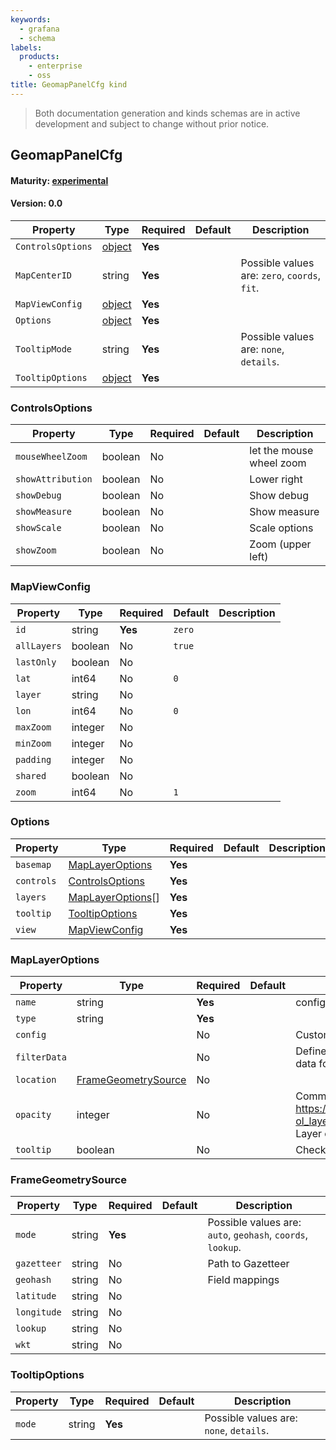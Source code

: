 ```yaml
---
keywords:
  - grafana
  - schema
labels:
  products:
    - enterprise
    - oss
title: GeomapPanelCfg kind
---
```


> Both documentation generation and kinds schemas are in active development and subject to change without prior notice.

## GeomapPanelCfg

#### Maturity: [experimental](../../../maturity/#experimental)

#### Version: 0.0

| Property          | Type                       | Required | Default | Description                                   |
| ----------------- | -------------------------- | -------- | ------- | --------------------------------------------- |
| `ControlsOptions` | [object](#controlsoptions) | **Yes**  |         |                                               |
| `MapCenterID`     | string                     | **Yes**  |         | Possible values are: `zero`, `coords`, `fit`. |
| `MapViewConfig`   | [object](#mapviewconfig)   | **Yes**  |         |                                               |
| `Options`         | [object](#options)         | **Yes**  |         |                                               |
| `TooltipMode`     | string                     | **Yes**  |         | Possible values are: `none`, `details`.       |
| `TooltipOptions`  | [object](#tooltipoptions)  | **Yes**  |         |                                               |

### ControlsOptions

| Property          | Type    | Required | Default | Description              |
| ----------------- | ------- | -------- | ------- | ------------------------ |
| `mouseWheelZoom`  | boolean | No       |         | let the mouse wheel zoom |
| `showAttribution` | boolean | No       |         | Lower right              |
| `showDebug`       | boolean | No       |         | Show debug               |
| `showMeasure`     | boolean | No       |         | Show measure             |
| `showScale`       | boolean | No       |         | Scale options            |
| `showZoom`        | boolean | No       |         | Zoom (upper left)        |

### MapViewConfig

| Property    | Type    | Required | Default | Description |
| ----------- | ------- | -------- | ------- | ----------- |
| `id`        | string  | **Yes**  | `zero`  |             |
| `allLayers` | boolean | No       | `true`  |             |
| `lastOnly`  | boolean | No       |         |             |
| `lat`       | int64   | No       | `0`     |             |
| `layer`     | string  | No       |         |             |
| `lon`       | int64   | No       | `0`     |             |
| `maxZoom`   | integer | No       |         |             |
| `minZoom`   | integer | No       |         |             |
| `padding`   | integer | No       |         |             |
| `shared`    | boolean | No       |         |             |
| `zoom`      | int64   | No       | `1`     |             |

### Options

| Property   | Type                                  | Required | Default | Description |
| ---------- | ------------------------------------- | -------- | ------- | ----------- |
| `basemap`  | [MapLayerOptions](#maplayeroptions)   | **Yes**  |         |             |
| `controls` | [ControlsOptions](#controlsoptions)   | **Yes**  |         |             |
| `layers`   | [MapLayerOptions](#maplayeroptions)[] | **Yes**  |         |             |
| `tooltip`  | [TooltipOptions](#tooltipoptions)     | **Yes**  |         |             |
| `view`     | [MapViewConfig](#mapviewconfig)       | **Yes**  |         |             |

### MapLayerOptions

| Property     | Type                                        | Required | Default | Description                                                                                                                |
| ------------ | ------------------------------------------- | -------- | ------- | -------------------------------------------------------------------------------------------------------------------------- |
| `name`       | string                                      | **Yes**  |         | configured unique display name                                                                                             |
| `type`       | string                                      | **Yes**  |         |                                                                                                                            |
| `config`     |                                             | No       |         | Custom options depending on the type                                                                                       |
| `filterData` |                                             | No       |         | Defines a frame MatcherConfig that may filter data for the given layer                                                     |
| `location`   | [FrameGeometrySource](#framegeometrysource) | No       |         |                                                                                                                            |
| `opacity`    | integer                                     | No       |         | Common properties:<br/>https://openlayers.org/en/latest/apidoc/module-ol_layer_Base-BaseLayer.html<br/>Layer opacity (0-1) |
| `tooltip`    | boolean                                     | No       |         | Check tooltip (defaults to true)                                                                                           |

### FrameGeometrySource

| Property    | Type   | Required | Default | Description                                                 |
| ----------- | ------ | -------- | ------- | ----------------------------------------------------------- |
| `mode`      | string | **Yes**  |         | Possible values are: `auto`, `geohash`, `coords`, `lookup`. |
| `gazetteer` | string | No       |         | Path to Gazetteer                                           |
| `geohash`   | string | No       |         | Field mappings                                              |
| `latitude`  | string | No       |         |                                                             |
| `longitude` | string | No       |         |                                                             |
| `lookup`    | string | No       |         |                                                             |
| `wkt`       | string | No       |         |                                                             |

### TooltipOptions

| Property | Type   | Required | Default | Description                             |
| -------- | ------ | -------- | ------- | --------------------------------------- |
| `mode`   | string | **Yes**  |         | Possible values are: `none`, `details`. |

